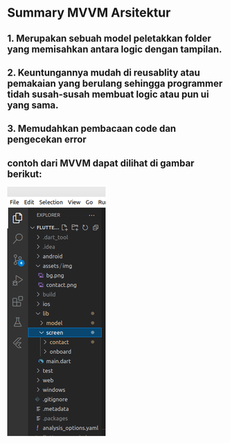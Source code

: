 # Summary MVVM Arsitektur
## 1. Merupakan sebuah model peletakkan folder yang memisahkan antara logic dengan tampilan.
## 2. Keuntungannya mudah di reusablity atau pemakaian yang berulang sehingga programmer tidah susah-susah membuat logic atau pun ui yang sama.
## 3. Memudahkan pembacaan code dan pengecekan error
## contoh dari MVVM dapat dilihat di gambar berikut:
![gambar 3](screenshots/3.png)